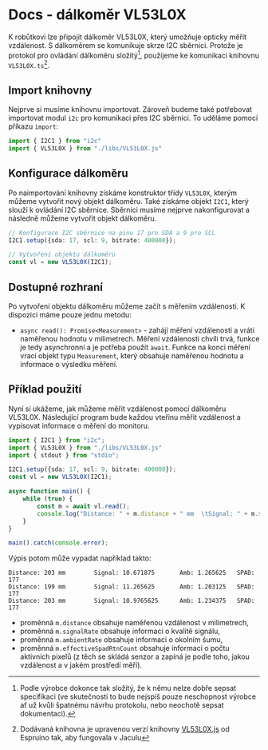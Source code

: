 # Docs - dálkoměr VL53L0X

K robůtkovi lze připojit dálkoměr VL53L0X, který umožňuje opticky měřit vzdálenost. S dálkoměrem se komunikuje skrze I2C sběrnici. Protože je protokol pro ovládání dálkoměru složitý[^1], použijeme ke komunikaci knihovnu `VL53L0X.ts`[^2].

[^1]: Podle výrobce dokonce tak složitý, že k němu nelze dobře sepsat specifikaci (ve skutečnosti to bude nejspíš pouze neschopnost výrobce ať už kvůli špatnému návrhu protokolu, nebo neochotě sepsat dokumentaci).

[^2]: Dodávaná knihovna je upravenou verzí knihovny [VL53L0X.js](https://www.espruino.com/VL53L0X) od Espruino tak, aby fungovala v Jaculu

## Import knihovny

Nejprve si musíme knihovnu importovat. Zároveň budeme také potřebovat importovat modul `i2c` pro komunikaci přes I2C sběrnici. To uděláme pomocí příkazu `import`:

```ts
import { I2C1 } from "i2c"
import { VL53L0X } from "./libs/VL53L0X.js"
```

## Konfigurace dálkoměru

Po naimportování knihovny získáme konstruktor třídy `VL53L0X`, kterým můžeme vytvořit nový objekt dálkoměru. Také získáme objekt `I2C1`, který slouží k ovládání I2C sběrnice. Sběrnici musíme nejprve nakonfigurovat a následně můžeme vytvořit objekt dálkoměru.

```ts
// Konfigurace I2C sběrnice na pinu 17 pro SDA a 9 pro SCL
I2C1.setup({sda: 17, scl: 9, bitrate: 400000});

// Vytvoření objektu dálkoměru
const vl = new VL53L0X(I2C1);
```

## Dostupné rozhraní

Po vytvoření objektu dálkoměru můžeme začít s měřením vzdálenosti. K dispozici máme pouze jednu metodu:

- `async read(): Promise<Measurement>` - zahájí měření vzdálenosti a vrátí naměřenou hodnotu v milimetrech. Měření vzdálenosti chvíli trvá, funkce je tedy asynchronní a je potřeba použít `await`. Funkce na konci měření vrací objekt typu `Measurement`, který obsahuje naměřenou hodnotu a informace o výsledku měření.


## Příklad použití

Nyní si ukážeme, jak můžeme měřit vzdálenost pomocí dálkoměru VL53L0X. Následující program bude každou vteřinu měřit vzdálenost a vypisovat informace o měření do monitoru.

```ts
import { I2C1 } from "i2c";
import { VL53L0X } from "./libs/VL53L0X.js"
import { stdout } from "stdio";

I2C1.setup({sda: 17, scl: 9, bitrate: 400000});
const vl = new VL53L0X(I2C1);

async function main() {
    while (true) {
        const m = await vl.read();
        console.log("Distance: " + m.distance + " mm  \tSignal: " + m.signalRate + "\tAmb: " + m.ambientRate + "\tSPAD: " + m.effectiveSpadRtnCount);
    }
}

main().catch(console.error);
```

Výpis potom může vypadat například takto:

```
Distance: 203 mm        Signal: 10.671875       Amb: 1.265625   SPAD: 177
Distance: 199 mm        Signal: 11.265625       Amb: 1.203125   SPAD: 177
Distance: 203 mm        Signal: 10.9765625      Amb: 1.234375   SPAD: 177
```

- proměnná `m.distance` obsahuje naměřenou vzdálenost v milimetrech,
- proměnná `m.signalRate` obsahuje informaci o kvalitě signálu,
- proměnná `m.ambientRate` obsahuje informaci o okolním šumu,
- proměnná `m.effectiveSpadRtnCount` obsahuje informaci o počtu aktivních pixelů (z těch se skládá senzor a zapíná je podle toho, jakou vzdálenost a v jakém prostředí měří).
